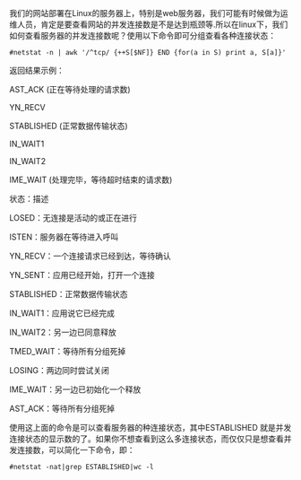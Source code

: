 我们的网站部署在Linux的服务器上，特别是web服务器，我们可能有时候做为运维人员，肯定是要查看网站的并发连接数是不是达到瓶颈等.所以在linux下，我们如何查看服务器的并发连接数呢？使用以下命令即可分组查看各种连接状态：
```
#netstat -n | awk '/^tcp/ {++S[$NF]} END {for(a in S) print a, S[a]}'
```

返回结果示例：

AST_ACK (正在等待处理的请求数)

YN_RECV

STABLISHED (正常数据传输状态) 

IN_WAIT1 

IN_WAIT2

IME_WAIT (处理完毕，等待超时结束的请求数) 

状态：描述 

LOSED：无连接是活动的或正在进行 

ISTEN：服务器在等待进入呼叫 

YN_RECV：一个连接请求已经到达，等待确认 

YN_SENT：应用已经开始，打开一个连接 

STABLISHED：正常数据传输状态 

IN_WAIT1：应用说它已经完成 

IN_WAIT2：另一边已同意释放 

TMED_WAIT：等待所有分组死掉 

LOSING：两边同时尝试关闭

IME_WAIT：另一边已初始化一个释放

AST_ACK：等待所有分组死掉

使用这上面的命令是可以查看服务器的种连接状态，其中ESTABLISHED 就是并发连接状态的显示数的了。如果你不想查看到这么多连接状态，而仅仅只是想查看并发连接数，可以简化一下命令，即：

```
#netstat -nat|grep ESTABLISHED|wc -l 
```

